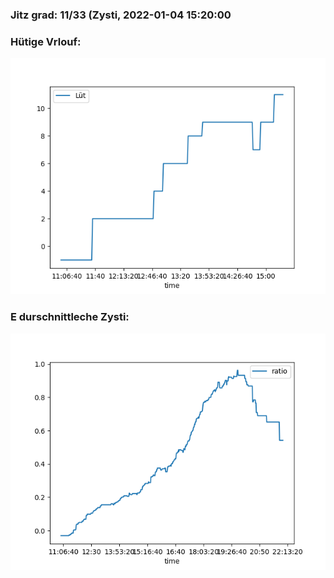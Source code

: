 ### Jitz grad: 11/33 (Zysti, 2022-01-04 15:20:00

### Hütige Vrlouf:
![Graph](Today.png)

### E durschnittleche Zysti:
![Graph](Zysti.png)